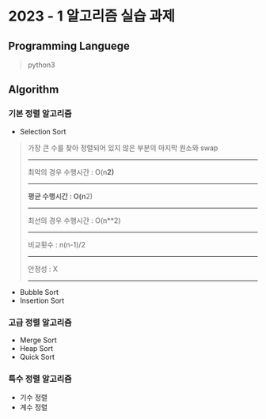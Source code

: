 # 2023 - 1 알고리즘 실습 과제

## Programming Languege

> python3

## Algorithm

### 기본 정렬 알고리즘
- Selection Sort
> 가장 큰 수를 찾아 정렬되어 있지 않은 부분의 마지막 원소와 swap <hr>
> 최악의 경우 수행시간 : O(n**2) <hr>
> 평균 수행시간 : O(n**2) <hr>
> 최선의 경우 수행시간 : O(n**2) <hr>
> 비교횟수 : n(n-1)/2 <hr>
> 안정성 : X <hr>

- Bubble Sort
- Insertion Sort

### 고급 정렬 알고리즘
- Merge Sort
- Heap Sort
- Quick Sort

### 특수 정렬 알고리즘
- 기수 정렬
- 계수 정렬
